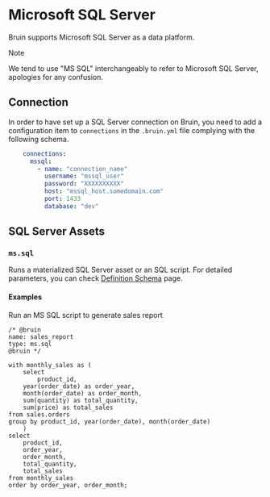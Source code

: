# Microsoft SQL Server

Bruin supports Microsoft SQL Server as a data platform.

> [!NOTE]
> We tend to use "MS SQL" interchangeably to refer to Microsoft SQL Server, apologies for any confusion.


## Connection
In order to have set up a SQL Server connection on Bruin, you need to add a configuration item to `connections` in the `.bruin.yml` file complying with the following schema.

```yaml
    connections:
      mssql:
        - name: "connection_name"
          username: "mssql_user"
          password: "XXXXXXXXXX"
          host: "mssql_host.somedomain.com"
          port: 1433
          database: "dev"
```


## SQL Server Assets

### `ms.sql`
Runs a materialized SQL Server asset or an SQL script. For detailed parameters, you can check [Definition Schema](../assets/definition-schema.md) page.

#### Examples
Run an MS SQL script to generate sales report
```bruinsql
/* @bruin
name: sales_report
type: ms.sql
@bruin */

with monthly_sales as (
    select
        product_id,
    year(order_date) as order_year,
    month(order_date) as order_month,
    sum(quantity) as total_quantity,
    sum(price) as total_sales
from sales.orders
group by product_id, year(order_date), month(order_date)
    )
select
    product_id,
    order_year,
    order_month,
    total_quantity,
    total_sales
from monthly_sales
order by order_year, order_month;
```

